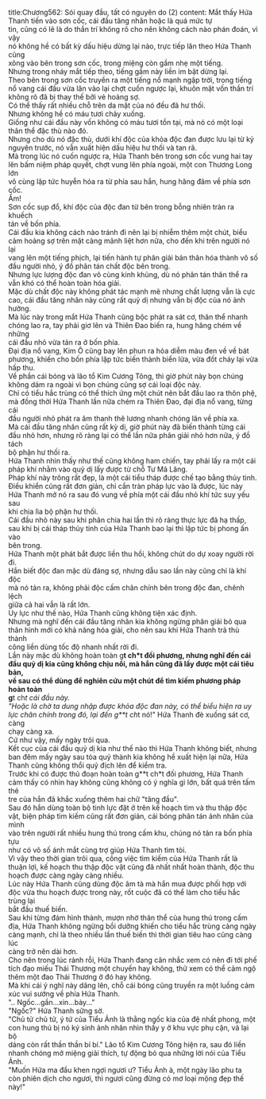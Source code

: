 title:Chương562: Sói quay đầu, tất có nguyên do (2)
content:
Mắt thấy Hứa Thanh tiến vào sơn cốc, cái đầu tăng nhân hoặc là quá mức tự<br>tin, cũng có lẽ là do thần trí không rõ cho nên không cách nào phán đoán, vì vậy<br>nó không hề có bất kỳ dấu hiệu dừng lại nào, trực tiếp lăn theo Hứa Thanh cũng<br>xông vào bên trong sơn cốc, trong miệng còn gầm nhẹ một tiếng.<br>Nhưng trong nháy mắt tiếp theo, tiếng gầm này liền im bặt dừng lại.<br>Theo bên trong sơn cốc truyền ra một tiếng nổ mạnh ngập trời, trong tiếng<br>nổ vang cái đầu vừa lăn vào lại chợt cuốn ngược lại, khuôn mặt vốn thần trí<br>không rõ đã bị thay thế bởi vẻ hoảng sợ.<br>Có thể thấy rất nhiều chỗ trên da mặt của nó đều đã hư thối.<br>Nhưng không hề có máu tươi chảy xuống.<br>Giống như cái đầu này vốn không có máu tươi tồn tại, mà nó có một loại<br>thân thể đặc thù nào đó.<br>Nhưng cho dù nó đặc thù, dưới khí độc của khỏa độc đan được lưu lại từ kỷ<br>nguyên trước, nó vẫn xuất hiện dấu hiệu hư thối và tan rã.<br>Mà trong lúc nó cuốn ngược ra, Hứa Thanh bên trong sơn cốc vung hai tay<br>lên bấm niệm pháp quyết, chợt vung lên phía ngoài, một con Thương Long lớn<br>vô cùng lập tức huyễn hóa ra từ phía sau hắn, hung hăng đâm về phía sơn cốc.<br>Ầm!<br>Sơn cốc sụp đổ, khí độc của độc đan từ bên trong bỗng nhiên tràn ra khuếch<br>tán về bốn phía.<br>Cái đầu kia không cách nào tránh đi nên lại bị nhiễm thêm một chút, biểu<br>cảm hoảng sợ trên mặt càng mãnh liệt hơn nữa, cho đến khi trên người nó lại<br>vang lên một tiếng phịch, lại tiến hành tự phân giải bản thân hóa thành vô số<br>đầu người nhỏ, ý đồ phân tán chất độc bên trong.<br>Nhưng lực lượng độc đan vô cùng kinh khủng, dù nó phân tán thân thể ra<br>vẫn khó có thể hoàn toàn hóa giải.<br>Mặc dù chất độc này không phát tác mạnh mẽ nhưng chất lượng vẫn là cực<br>cao, cái đầu tăng nhân này cũng rất quỷ dị nhưng vẫn bị độc của nó ảnh hưởng.<br>Mà lúc này trong mắt Hứa Thanh cũng bộc phát ra sát cơ, thân thể nhanh<br>chóng lao ra, tay phải giơ lên và Thiên Đao biến ra, hung hăng chém về những<br>cái đầu nhỏ vừa tản ra ở bốn phía.<br>Đại địa nổ vang, Kim Ô cũng bay lên phun ra hỏa diễm màu đen về về bát<br>phương, khiến cho bốn phía lập tức biến thành biển lửa, vừa đốt cháy lại vừa<br>hấp thu.<br>Về phần cái bóng và lão tổ Kim Cương Tông, thì giờ phút này bọn chúng<br>không dám ra ngoài vì bọn chúng cũng sợ cái loại độc này.<br>Chỉ có tiểu hắc trùng có thể thích ứng một chút nên bắt đầu lao ra thôn phệ,<br>mà đồng thời Hứa Thanh lần nữa chém ra Thiên Đao, đại địa nổ vang, từng cái<br>đầu người nhỏ phát ra âm thanh thê lương nhanh chóng lăn về phía xa.<br>Mà cái đầu tăng nhân cũng rất kỳ dị, giờ phút này đã biến thành từng cái<br>đầu nhỏ hơn, nhưng rõ ràng lại có thể lần nữa phân giải nhỏ hơn nữa, ý đồ tách<br>bộ phận hư thối ra.<br>Hứa Thanh nhìn thấy như thế cũng không ham chiến, tay phải lấy ra một cái<br>pháp khí nhằm vào quỷ dị lấy được từ chỗ Tư Mã Lăng.<br>Pháp khí này trông rất đẹp, là một cái tiểu tháp được chế tạo bằng thủy tinh.<br>Điều khiển cũng rất đơn giản, chỉ cần tràn pháp lực vào là được, lúc này<br>Hứa Thanh mở nó ra sau đó vung về phía một cái đầu nhỏ khí tức suy yếu sau<br>khi chia lìa bộ phận hư thối.<br>Cái đầu nhỏ này sau khi phân chia hai lần thì rõ ràng thực lực đã hạ thấp,<br>sau khi bị cái tháp thủy tinh của Hứa Thanh bao lại thì lập tức bị phong ấn vào<br>bên trong.<br>Hứa Thanh một phát bắt được liền thu hồi, không chút do dự xoay người rời<br>đi.<br>Hắn biết độc đan mặc dù đáng sợ, nhưng dẫu sao lần này cũng chỉ là khí độc<br>mà nó tản ra, không phải độc cấm chân chính bên trong độc đan, chênh lệch<br>giữa cả hai vẫn là rất lớn.<br>Uy lực như thế nào, Hứa Thanh cũng không tiện xác định.<br>Nhưng mà nghĩ đến cái đầu tăng nhân kia không ngừng phân giải bỏ qua<br>thân hình mới có khả năng hóa giải, cho nên sau khi Hứa Thanh trả thù thành<br>công liền dùng tốc độ nhanh nhất rời đi.<br>Lần này mặc dù không hoàn toàn g**t ch*t đối phương, nhưng nghĩ đến cái<br>đầu quỷ dị kia cũng không chịu nổi, mà hắn cũng đã lấy được một cái tiêu bản,<br>về sau có thể dùng để nghiên cứu một chút để tìm kiếm phương pháp hoàn toàn<br>g**t ch*t cái đầu này.<br>"Hoặc là chờ ta dung nhập được khỏa độc đan này, có thể biểu hiện ra uy<br>lực chân chính trong đó, lại đến g**t ch*t nó!" Hứa Thanh đè xuống sát cơ, càng<br>chạy càng xa.<br>Cứ như vậy, mấy ngày trôi qua.<br>Kết cục của cái đầu quỷ dị kia như thế nào thì Hứa Thanh không biết, nhưng<br>ban đêm mấy ngày sau tòa quỷ thành kia không hề xuất hiện lại nữa, Hứa<br>Thanh cũng không thổi quỷ địch lên để kiểm tra.<br>Trước khi có được thủ đoạn hoàn toàn g**t ch*t đối phương, Hứa Thanh<br>cảm thấy có nhìn hay không cũng không có ý nghĩa gì lớn, bất quá trên tấm thẻ<br>tre của hắn đã khắc xuống thêm hai chữ "tăng đầu".<br>Sau đó hắn dùng toàn bộ tinh lực đặt ở trên kế hoạch tìm và thu thập độc<br>vật, biện pháp tìm kiếm cũng rất đơn giản, cái bóng phân tán ảnh nhãn của mình<br>vào trên người rất nhiều hung thú trong cấm khu, chúng nó tản ra bốn phía tựu<br>như có vô số ánh mắt cùng trợ giúp Hứa Thanh tìm tòi.<br>Vì vậy theo thời gian trôi qua, công việc tìm kiếm của Hứa Thanh rất là<br>thuận lợi, kế hoạch thu thập độc vật cũng đã nhất nhất hoàn thành, độc thu<br>hoạch được càng ngày càng nhiều.<br>Lúc này Hứa Thanh cũng dùng độc âm tà mà hắn mua được phối hợp với<br>độc vừa thu hoạch được trong này, rốt cuộc đã có thể làm cho tiểu hắc trùng lại<br>bắt đầu thuế biến.<br>Sau khi từng đám hình thành, mượn nhờ thân thể của hung thú trong cấm<br>địa, Hứa Thanh không ngừng bồi dưỡng khiến cho tiểu hắc trùng càng ngày<br>càng mạnh, chỉ là theo nhiều lần thuế biến thì thời gian tiêu hao cũng càng lúc<br>càng trở nên dài hơn.<br>Cho nên trong lúc rảnh rỗi, Hứa Thanh đang cân nhắc xem có nên đi tới phế<br>tích đạo miếu Thái Thương một chuyến hay không, thử xem có thể cảm ngộ<br>thêm một đao Thái Thương ở đó hay không.<br>Mà khi cái ý nghĩ này dâng lên, chỗ cái bóng cũng truyền ra một luồng cảm<br>xúc vui sướng về phía Hứa Thanh.<br>".. Ngốc...gần...xin...bày..."<br>"Ngốc?" Hứa Thanh sững sờ.<br>"Chủ tử chủ tử, ý tứ của Tiểu Ảnh là thằng ngốc kia của đệ nhất phong, một<br>con hung thú bị nó ký sinh ảnh nhãn nhìn thấy y ở khu vực phụ cận, vả lại bộ<br>dáng còn rất thần thần bí bí." Lão tổ Kim Cương Tông hiện ra, sau đó liền<br>nhanh chóng mở miệng giải thích, tự động bỏ qua những lời nói của Tiểu Ảnh.<br>"Muốn Hứa ma đầu khen ngợi ngươi ư? Tiểu Ảnh à, một ngày lão phu ta<br>còn phiên dịch cho ngươi, thì ngươi cũng đừng có mơ loại mộng đẹp thế này!"